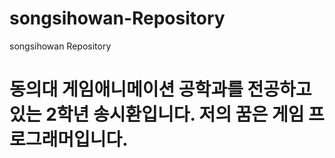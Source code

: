 # songsihowan-Repository
songsihowan Repository
# 동의대 게임애니메이션 공학과를 전공하고있는 2학년 송시환입니다. 저의 꿈은 게임 프로그래머입니다.
